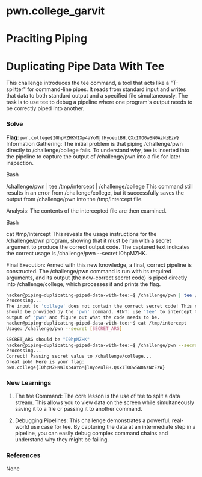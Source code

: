# pwn.college_garvit
# Praciting Piping

# Duplicating Pipe Data With Tee
This challenge introduces the tee command, a tool that acts like a "T-splitter" for command-line pipes. It reads from standard input and writes that data to both standard output and a specified file simultaneously. The task is to use tee to debug a pipeline where one program's output needs to be correctly piped into another.

### Solve
**Flag:** `pwn.college{I0hpMZHKWIXp4aYoMjlHyoeulBH.QXxITO0wSN0AzNzEzW}`
Information Gathering: The initial problem is that piping /challenge/pwn directly to /challenge/college fails. To understand why, tee is inserted into the pipeline to capture the output of /challenge/pwn into a file for later inspection.

Bash

/challenge/pwn | tee /tmp/intercept | /challenge/college
This command still results in an error from /challenge/college, but it successfully saves the output from /challenge/pwn into the /tmp/intercept file.

Analysis: The contents of the intercepted file are then examined.

Bash

cat /tmp/intercept
This reveals the usage instructions for the /challenge/pwn program, showing that it must be run with a secret argument to produce the correct output code. The captured text indicates the correct usage is /challenge/pwn --secret I0hpMZHK.

Final Execution: Armed with this new knowledge, a final, correct pipeline is constructed. The /challenge/pwn command is run with its required arguments, and its output (the now-correct secret code) is piped directly into /challenge/college, which processes it and prints the flag.

```bash
hacker@piping~duplicating-piped-data-with-tee:~$ /challenge/pwn | tee /tmp/intercept | /challenge/college
Processing...
The input to 'college' does not contain the correct secret code! This code
should be provided by the 'pwn' command. HINT: use 'tee' to intercept the
output of 'pwn' and figure out what the code needs to be.
hacker@piping~duplicating-piped-data-with-tee:~$ cat /tmp/intercept
Usage: /challenge/pwn --secret [SECRET_ARG]

SECRET_ARG should be "I0hpMZHK"
hacker@piping~duplicating-piped-data-with-tee:~$ /challenge/pwn --secret I0hpMZHK | /challenge/college
Processing...
Correct! Passing secret value to /challenge/college...
Great job! Here is your flag:
pwn.college{I0hpMZHKWIXp4aYoMjlHyoeulBH.QXxITO0wSN0AzNzEzW}
```
    
### New Learnings
1. The tee Command: The core lesson is the use of tee to split a data stream. This allows you to view data on the screen while simultaneously saving it to a file or passing it to another command.

2. Debugging Pipelines: This challenge demonstrates a powerful, real-world use case for tee. By capturing the data at an intermediate step in a pipeline, you can easily debug complex command chains and understand why they might be failing.
### References 
None